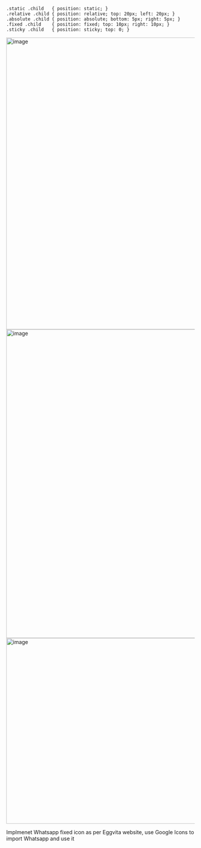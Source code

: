 ```
.static .child   { position: static; }
.relative .child { position: relative; top: 20px; left: 20px; }
.absolute .child { position: absolute; bottom: 5px; right: 5px; }
.fixed .child    { position: fixed; top: 10px; right: 10px; }
.sticky .child   { position: sticky; top: 0; }
```

<img width="1860" height="778" alt="image" src="https://github.com/user-attachments/assets/d1fa462f-ce1f-4182-90df-cf809cf5dbd1" />
<img width="1912" height="823" alt="image" src="https://github.com/user-attachments/assets/5d4303cc-bb33-4bd2-9041-62569c9081d0" />
<img width="1438" height="495" alt="image" src="https://github.com/user-attachments/assets/80c17d11-e82d-46c4-a6f9-243fafd9d4e8" />

Implmenet Whatsapp fixed icon as per Eggvita website, use Google Icons to import Whatsapp and use it 


